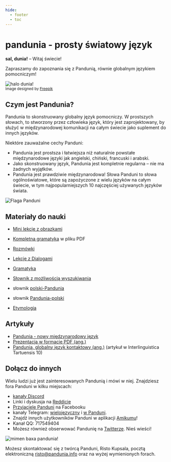 ```yaml
---
hide:
  - footer
  - toc
---
```


# pandunia - prosty światowy język

**sal, dunia!**
– Witaj świecie!

Zapraszamy do zapoznania się z Pandunią, równie globalnym językiem pomocniczym!

![](http://www.pandunia.info/grafe/halo_dunia.png "halo dunia!")  
<small>Image designed by [Freepik](http://www.freepik.com)</small>

## Czym jest Pandunia?

Pandunia to skonstruowany globalny język pomocniczy. W prostszych słowach, to stworzony przez człowieka język, który jest zaprojektowany, by służyć w międzynarodowej komunikacji na całym świecie jako suplement do innych języków.

Niektóre zauważalne cechy Panduni:

- Pandunia jest prostsza i łatwiejsza niż naturalnie powstałe międzynarodowe języki jak angielski, chiński, francuski i arabski.
- Jako skonstruowany język, Pandunia jest kompletnie regularna – nie ma żadnych wyjątków.
- Pandunia jest prawdziwie międzynarodowa! Słowa Panduni to słowa ogólnoświatowe, które są zapożyczone z wielu języków na całym świecie, w tym najpopularniejszych 10 najczęściej używanych języków świata.

![](http://www.pandunia.info/bandir/bandir.png "Flaga Panduni")


## Materiały do nauki

- [Mini lekcje z obrazkami](http://www.pandunia.info/pandunia/mini_xule.html)
- [Kompletna gramatyka](pan.pdf) w pliku PDF
- [Rozmówki](200_baze_jumla.md)
- [Lekcje z Dialogami](201_xula.md)
- [Gramatyka](100_baze_kanun.md)

- [Słownik z możliwością wyszukiwania](tiddly.html)
- słownik [polski-Pandunia](pol-pandunia.md)
- słownik [Pandunia-polski](pandunia-pol.md)
- [Etymologia](leksaslia.md)

## Artykuły

- [Pandunia - nowy międzynarodowy język](001_dunia_baxa.md)
- [Prezentacja w formacie PDF (ang.)](http://www.pandunia.info/engli/Pandunia-presentation.pdf)
- [Pandunia, globalny język kontaktowy (ang.)](http://www.pandunia.info/makal/Pandunia_in_Interlinguistica_Tartuensis_10.pdf) (artykuł w Interlinguistica Tartuensis 10)

## Dołącz do innych

Wielu ludzi już jest zainteresowanych Pandunią i mówi w niej. Znajdziesz fora Panduni w kilku miejscach:

- [kanały Discord](https://discord.gg/jf5GHcHXKk)
- Linki i dyskusja na [Reddicie](https://www.reddit.com/r/pandunia/)
- [Przyjaciele Panduni](http://www.facebook.com/groups/pandunia) na Facebooku
- kanały Telegram: [wielojęzyczny](https://t.me/+Q9WyJ-ZLrFEsCXFU) i [w Panduni](https://t.me/joinchat/AAAAAENlKqzlMtGkrmf5rg).
- Znajdź innych użytkowników Panduni w aplikacji [Amikumu](https://amikumu.com/)!
- Kanał QQ: 717549404
- Możesz również obserwować Pandunię na [Twitterze](https://twitter.com/pandunia_). Nieś wieści!

![](http://www.pandunia.info/grafe/mome_loga_pandunia.png "mimen baxa pandunia!")

Możesz skontaktować się z twórcą Panduni, Risto Kupsala, pocztą elektroniczną [risto@pandunia.info](mailto:risto@pandunia.info) oraz na wyżej wymienionych forach.
